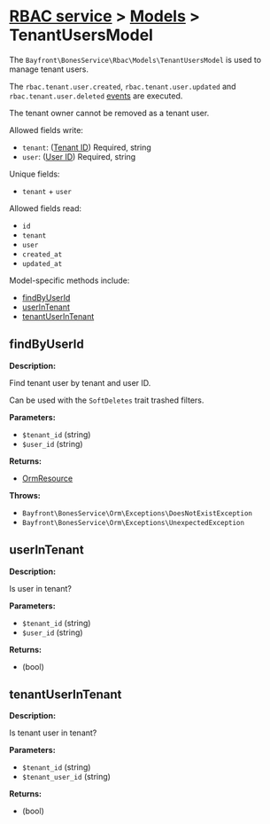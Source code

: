 # [RBAC service](../README.md) > [Models](README.md) > TenantUsersModel

The `Bayfront\BonesService\Rbac\Models\TenantUsersModel` is used to manage tenant users.

The `rbac.tenant.user.created`, `rbac.tenant.user.updated` and `rbac.tenant.user.deleted` [events](../events.md) are executed.

The tenant owner cannot be removed as a tenant user.

Allowed fields write:

- `tenant`: ([Tenant ID](tenants.md)) Required, string
- `user`: ([User ID](users.md)) Required, string

Unique fields:

- `tenant` + `user`

Allowed fields read:

- `id`
- `tenant`
- `user`
- `created_at`
- `updated_at`

Model-specific methods include:

- [findByUserId](#findbyuserid)
- [userInTenant](#userintenant)
- [tenantUserInTenant](#tenantuserintenant)

## findByUserId

**Description:**

Find tenant user by tenant and user ID.

Can be used with the `SoftDeletes` trait trashed filters.

**Parameters:**

- `$tenant_id` (string)
- `$user_id` (string)

**Returns:**

- [OrmResource](https://github.com/bayfrontmedia/bones-service-orm/blob/master/docs/ormresource.md)

**Throws:**

- `Bayfront\BonesService\Orm\Exceptions\DoesNotExistException`
- `Bayfront\BonesService\Orm\Exceptions\UnexpectedException`

## userInTenant

**Description:**

Is user in tenant?

**Parameters:**

- `$tenant_id` (string)
- `$user_id` (string)

**Returns:**

- (bool)

## tenantUserInTenant

**Description:**

Is tenant user in tenant?

**Parameters:**

- `$tenant_id` (string)
- `$tenant_user_id` (string)

**Returns:**

- (bool)